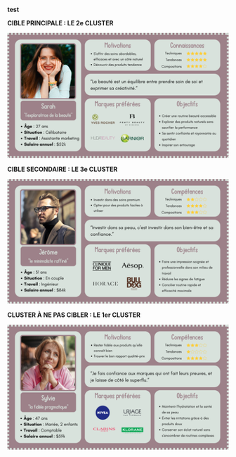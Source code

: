 **test**


**CIBLE PRINCIPALE : LE 2e CLUSTER**

<img src="https://github.com/HeloGlow/Portfolio/blob/main/Clustering%20de%20clients%20potentiels/Persona%202e%20cluster.png?raw=true" alt="bannière" width="700">

**CIBLE SECONDAIRE : LE 3e CLUSTER**

<img src="https://github.com/HeloGlow/Portfolio/blob/main/Clustering%20de%20clients%20potentiels/Persona%203e%20cluster.png?raw=true" alt="bannière" width="700">

**CLUSTER À NE PAS CIBLER : LE 1er CLUSTER**

<img src="https://github.com/HeloGlow/Portfolio/blob/main/Clustering%20de%20clients%20potentiels/Persona%201er%20cluster.png?raw=true" alt="bannière" width="700">

